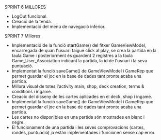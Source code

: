 SPRINT 6 MILLORES
- LogOut funcional.
- Creació de la tenda.
- Implementació del menú de navegació inferior.

SPRINT 7 Millores
- Implementació de la funció startGame() del fitxer GameViewModel, encarregada de quan l'usuari faigue click al play, se crea la partida en la taula Game i posteriorment és guardent 2 registres a la taula Game_User_Association indicant la partida, la id de l'usuari i la seva puntuació.
- Implementat la funció saveGame() de GameViewModel i GameRep que permet guardar el joc en la base de dades tant pronte acaba una partida.
- Millora visual de totes l'activity main, shop, deck creation, terms & conditions i ingame.
- Creacio del disseny de les cartes aplicades en el deck, shop i ingame.
- Implementat la funció saveGame() de GameViewModel i GameRep que permet guardar el joc en la base de dades tant pronte acaba una partida.
- Les cartes no disponibles en una partida són mostrades en blanc i negre.
- El funcionament de una partida i les seves comprovacions (cartes, rondes, puntuació) ja están implementades i funcionen sense cap error.
